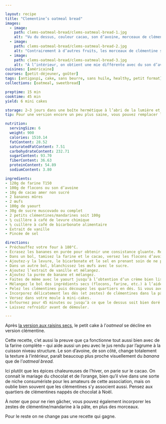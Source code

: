 ```yaml
---

layout: recipe
title: "Clementine’s oatmeal bread"
images:
  - image:
    path: clems-oatmeal-bread/clems-oatmeal-bread-1.jpg
    alt: "Vu du dessus, couleur cacao, son d’avoine, morceaux de clémentine bien oranges."
  - image:
    path: clems-oatmeal-bread/clems-oatmeal-bread-2.jpg
    alt: "Contrairement à d’autres fruits, les morceaux de clémentine sont bien moins dessechés à la surface."
  - image:
    path: clems-oatmeal-bread/clems-oatmeal-bread-3.jpg
    alt: "À l’intérieur, on obtient une mie différente avec du son d’avoine."
cuisines: [américaine]
courses: [petit-déjeuner, goûter]
tags: [antigaspi, cake, sans beurre, sans huile, healthy, petit format]
collections: [oatmeal, sweetbread]

preptime: 15 min
cooktime: 45 min
yield: 6 mini cakes

storage: 2–3 jours dans une boîte hermétique à l’abri de la lumière et de la chaleur. 5 jours au frigo. 2 mois au congélateur.
tip: Pour une version encore un peu plus saine, vous pouvez remplacer le sucre par du miel ou du sirop d’érable.

nutrition:
  servingSize: 6
  weight: 900
  calories: 1510.14
  fatContent: 28.52
  saturatedFatContent: 7.51
  carbohydrateContent: 232.71
  sugarContent: 93.70
  fiberContent: 36.63
  proteinContent: 54.89
  sodiumContent: 3.80

ingredients:
- 120g de farine T150
- 100g de flocons ou son d’avoine
- 10g de cacao amer non sucré
- 2 bananes mûres 
- 2 œufs
- 100g de yaourt
- 30g de sucre muscovado ou complet
- 2 petits clémentines/mandarines soit 100g
- ¼ cuillère à café de levure chimique
- ¼ cuillère à café de bicarbonate alimentaire
- Extrait de vanille 
- Pincée de sel 

directions:
- Préchauffez votre four à 180°C.
- Écrasez les bananes en purée pour obtenir une consistance gluante. Réservez.
- Dans un bol, tamisez la farine et le cacao, versez les flocons d’avoine. Mélangez. 
- Ajoutez-y la levure, le bicarbonate et le sel en prenant soin de ne pas les mettre en contact pour le moment. Réservez.
- Dans un autre bol, blanchissez les œufs avec le sucre. 
- Ajoutez l’extrait de vanille et mélangez.
- Ajoutez la purée de banane et mélangez.
- Faites de même avec le yaourt jusqu’à l’obtention d’un crème bien lisse.
- Mélangez le bol des ingrédients secs (flocons, farine, etc.) à l’aide d’un fouet puis incorporez le en 2 fois dans le bol des ingrédients humides à l’aide d’une maryse.
- Pelez les clémentines puis découpez les quartiers en dés. Si vous avez décidé d’incorporer les zestes, zestez avant de peler.
- Incorporez délicatement les dés (et zestes) de clémentines dans la pâte à l’aide d’une maryse.
- Versez dans votre moule à mini-cakes.
- Enfournez pour 45 minutes ou jusqu’à ce que le dessus soit bien doré et que la pointe d’un couteau ressorte légèrement humide.
- Laissez refroidir avant de démouler.

---
```


Après [la version aux raisins secs](raisin-oatmeal-bread.html), le petit cake à l’<i lang="en">oatmeal</i> se décline en version clémentine.

Cette recette, c’et aussi la preuve que ça fonctionne tout aussi bien avec de la farine complète – qui aide aussi un peu avec le jus rendu par l’agrume à la cuisson niveau structure. Le son d’avoine, de son côté, change totalement la texture à l’intérieur, paraît beaucoup plus proche visuellement du <i lang="en">banana</i> que de l’<i lang="en">oatmeal bread.</i>

Ici plutôt que les épices chaleureuses de l’hiver, on parie sur le cacao. On connait le mariage du chocolat et de l’orange, bien qu’il vive dans une sorte de niche consumériste pour les amateurs de cette association, mais on oublie bien souvent que les clémentines s’y associent aussi. Pensez aux quartiers de clémentines nappés de chocolat à Noël.

À noter que pour ne rien gâcher, vous pouvez également incorporer les zestes de clémentine/mandarine à la pâte, en plus des morceaux.

Pour le reste on ne change pas une recette qui gagne.